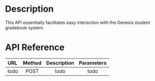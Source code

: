 # Description
This API essentially facilitates easy interaction with the Genesis student gradebook system.

# API Reference

| URL | Method | Description | Parameters |
|:-------------------------------|:------:|:---------------------------------------:|:-----------------------------------:|
| todo | POST | todo | todo |

